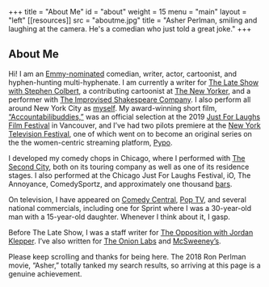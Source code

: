 +++
title = "About Me"
id = "about"
weight = 15
menu = "main"
layout = "left"
[[resources]]
  src = "aboutme.jpg"
  title = "Asher Perlman, smiling and laughing at the camera. He's a comedian who just told a great joke."
+++

## About Me

Hi! I am an [Emmy-nominated](https://www.emmys.com/bios/asher-perlman) comedian, writer, actor, cartoonist, and hyphen-hunting multi-hyphenate. I am currently a writer for [The Late Show with Stephen Colbert](https://www.cbs.com/shows/the-late-show-with-stephen-colbert/), a contributing cartoonist at [The New Yorker](https://www.newyorker.com/), and a performer with [The Improvised Shakespeare Company](http://www.improvisedshakespeare.com/). I also perform all around New York City as [myself](https://www.ashermaxperlman.com/). My award-winning short film, [“Accountabilibuddies,”](https://vimeo.com/334507378) was an official selection at the 2019 [Just For Laughs Film Festival](https://www.hahaha.com/) in Vancouver, and I’ve had two pilots premiere at the [New York Television Festival](https://www.nytvf.com/), one of which went on to become an original series on the the women-centric streaming platform, [Pypo](https://www.pypo.com/).

I developed my comedy chops in Chicago, where I performed with [The Second City](https://www.secondcity.com/), both on its touring company as well as one of its residence stages. I also performed at the Chicago Just For Laughs Festival, iO, The Annoyance, ComedySportz, and approximately one thousand [bars](https://www.google.com/search?q=bars+near+me).

On television, I have appeared on [Comedy Central](https://www.cc.com/), [Pop TV](https://www.poptv.com/), and several national commercials, including one for Sprint where I was a 30-year-old man with a 15-year-old daughter. Whenever I think about it, I gasp.

Before The Late Show, I was a staff writer for [The Opposition with Jordan Klepper](https://www.cc.com/shows/the-opposition-with-jordan-klepper). I’ve also written for [The Onion Labs](https://twitter.com/onionlabs?lang=en) and [McSweeney’s](https://www.mcsweeneys.net/).

Please keep scrolling and thanks for being here. The 2018 Ron Perlman movie, “Asher,” totally tanked my search results, so arriving at this page is a genuine achievement.